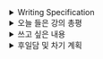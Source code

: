 <details>
<summary>Writing Specification</summary>
<div markdown="1">

>Date : 22.02.07
>
>강좌 분류 : Data Viz
>
>>강좌 번호 : 5-1
>>
>>제목 : Polar Coordinate
>
>>강좌 번호 : 5-2
>>
>>제목 : Pie Charts
>
>>강좌 번호 : 5-3
>>
>>제목 : 다양한 시각화 라이브러리
>
>강좌 분류 : DL Basic
>
>>강좌 번호 : 1
>>
>>제목 : 딥러닝 기본 용어 설명 - Historical Review
>
>>강좌 번호 : 2-1
>>
>>제목 : 뉴럴 네트워크 - MLP (Multi-Layer Perceptron)
>
>>강좌 번호 : 2-2
>>
>>제목 : MLP 구현

</div>
</details>

<details>
<summary>오늘 들은 강의 총평</summary>
<div markdown="1">

무슨 강의를 잔뜩 올리기 시작했다. 중요한 DL Basic부터 Data Viz 5강까지

정신 바짝 차리고 들어야한다.

일단 오늘은 다른 것을 좀 하느라 강의에 소홀했는데,

DL Basic은 실습강의 빼고는 pre-course 그대로인 것 같아 다행이다.

정리해둔 것이 있으니 그것 위주로 작성을 하고, Data Viz는 코드로 또 올려야지.

</div>
</details>

<details>
<summary>쓰고 싶은 내용</summary>
<div markdown="1">

Data Viz 강의 정리는 강의에 관한 코드를 별첨하는 것으로 대체하겠다.

Notion에다가 정리해봤는데 출력 그래프가 이상하게 나와서 포기했다.

1. DataViz.py -> 5-1강 코드

2. Polar.py -> 3-2강 코드

3. Pie.py -> 3-3강 코드

오늘의 DL Basic은 정말 특별히 정리할게 없었다.

차라리 나도 이게 오만이었으면 좋겠는데.. 그냥 여태껏 해온 것들이라서;;

</div>
</details>

<details>
<summary>후일담 및 차기 계획</summary>
<div markdown="1">

R-CNN 구현은 결국 실패했다.

....과정에서 AlexNet을 구현해보긴 했는데, 사실 실제 테스트를 해본 것은 아니라 아쉽긴 하다.

이름만 바꾸면 바로 AlexNet이 되겠지만 ㅋㅋ... 그럴 순 없지.

실습 강의를 듣다가 문득 떠오른게 있어 지난주 ResNet 코드를 수정했더니

드디어 Loss가 떨어지고 학습이 되는 것처럼 보인다.

Architecture를 CIFAR10에 맞게 수정하지 않은 문제점이 존재해 그것만 수정하면

대충 뚝딱뚝딱하고 Tensorboard같은거 달아서 Github Repo에 올릴수도 있을 것 같다.

차기 계획

1. Data Viz 코드 정리해서 올리기

2. DL Basic 3~6강 정리
   
3. 기본과제 + 심화과제ViT공부해보기
</div>
</details>

